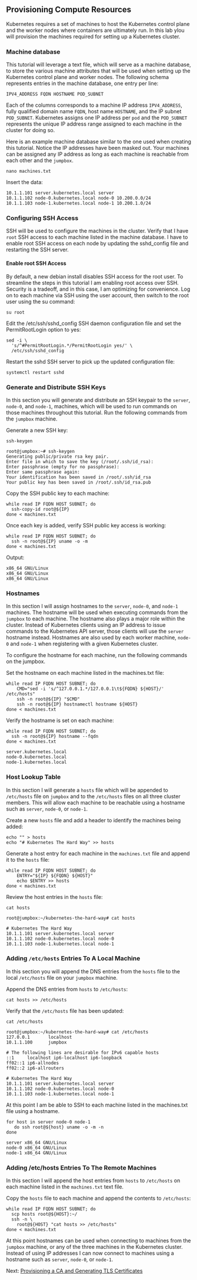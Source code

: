 ## Provisioning Compute Resources

Kubernetes requires a set of machines to host the Kubernetes control plane and the worker nodes where containers are ultimately run. In this lab yIou will provision the machines required for setting up a Kubernetes cluster.

### Machine database

This tutorial will leverage a text file, which will serve as a machine database, to store the various machine attributes that will be used when setting up the Kubernetes control plane and worker nodes. The following schema represents entries in the machine database, one entry per line:

```
IPV4_ADDRESS FQDN HOSTNAME POD_SUBNET
```

Each of the columns corresponds to a machine IP address `IPV4_ADDRESS`, fully qualified domain name `FQDN`, host name `HOSTNAME`, and the IP subnet `POD_SUBNET`. Kubernetes assigns one IP address per `pod` and the `POD_SUBNET` represents the unique IP address range assigned to each machine in the cluster for doing so.

Here is an example machine database similar to the one used when creating this tutorial. Notice the IP addresses have been masked out. Your machines can be assigned any IP address as long as each machine is reachable from each other and the `jumpbox`.

```
nano machines.txt
```

Insert the data:

```
10.1.1.101 server.kubernetes.local server  
10.1.1.102 node-0.kubernetes.local node-0 10.200.0.0/24
10.1.1.103 node-1.kubernetes.local node-1 10.200.1.0/24
```

### Configuring SSH Access

SSH will be used to configure the machines in the cluster. Verify that I have `root` SSH access to each machine listed in the machine database. I have to enable root SSH access on each node by updating the sshd_config file and restarting the SSH server.

#### Enable root SSH Access

By default, a new debian install disables SSH access for the root user. To streamline the steps in this tutorial I am enabling root access over SSH. Security is a tradeoff, and in this case, I am optimizing for convenience. Log on to each machine via SSH using the user account, then switch to the root user using the su command:

```
su root
```

Edit the /etc/ssh/sshd_config SSH daemon configuration file and set the PermitRootLogin option to yes:

```
sed -i \
  's/^#PermitRootLogin.*/PermitRootLogin yes/' \
  /etc/ssh/sshd_config
```

Restart the sshd SSH server to pick up the updated configuration file:

```
systemctl restart sshd
```

### Generate and Distribute SSH Keys

In this section you will generate and distribute an SSH keypair to the `server`, `node-0`, and `node-1`, machines, which will be used to run commands on those machines throughout this tutorial. Run the following commands from the `jumpbox` machine.

Generate a new SSH key:

```
ssh-keygen
```

```
root@jumpbox:~# ssh-keygen
Generating public/private rsa key pair.
Enter file in which to save the key (/root/.ssh/id_rsa):
Enter passphrase (empty for no passphrase):
Enter same passphrase again:
Your identification has been saved in /root/.ssh/id_rsa
Your public key has been saved in /root/.ssh/id_rsa.pub
```

Copy the SSH public key to each machine:

```
while read IP FQDN HOST SUBNET; do 
  ssh-copy-id root@${IP}
done < machines.txt
```

Once each key is added, verify SSH public key access is working:

```
while read IP FQDN HOST SUBNET; do 
  ssh -n root@${IP} uname -o -m
done < machines.txt
```
Output:

```
x86_64 GNU/Linux
x86_64 GNU/Linux
x86_64 GNU/Linux

```
### Hostnames

In this section I will assign hostnames to the `server`, `node-0`, and `node-1` machines. The hostname will be used when executing commands from the `jumpbox` to each machine. The hostname also plays a major role within the cluster. Instead of Kubernetes clients using an IP address to issue commands to the Kubernetes API server, those clients will use the `server` hostname instead. Hostnames are also used by each worker machine, `node-0` and `node-1` when registering with a given Kubernetes cluster.

To configure the hostname for each machine, run the following commands on the jumpbox.

Set the hostname on each machine listed in the machines.txt file:

```
while read IP FQDN HOST SUBNET; do 
    CMD="sed -i 's/^127.0.0.1.*/127.0.0.1\t${FQDN} ${HOST}/' /etc/hosts"
    ssh -n root@${IP} "$CMD"
    ssh -n root@${IP} hostnamectl hostname ${HOST}
done < machines.txt
```

Verify the hostname is set on each machine:

```
while read IP FQDN HOST SUBNET; do
  ssh -n root@${IP} hostname --fqdn
done < machines.txt

```

```
server.kubernetes.local
node-0.kubernetes.local
node-1.kubernetes.local

```

### Host Lookup Table

In this section I will generate a `hosts` file which will be appended to `/etc/hosts` file on `jumpbox` and to the `/etc/hosts` files on all three cluster members. This will allow each machine to be reachable using a hostname such as `server`, `node-0`, or `node-1`.

Create a new `hosts` file and add a header to identify the machines being added:

```
echo "" > hosts
echo "# Kubernetes The Hard Way" >> hosts
```
Generate a host entry for each machine in the `machines.txt` file and append it to the `hosts` file:

```
while read IP FQDN HOST SUBNET; do 
    ENTRY="${IP} ${FQDN} ${HOST}"
    echo $ENTRY >> hosts
done < machines.txt
```

Review the host entries in the `hosts` file:

```
cat hosts
```

```
root@jumpbox:~/kubernetes-the-hard-way# cat hosts

# Kubernetes The Hard Way
10.1.1.101 server.kubernetes.local server
10.1.1.102 node-0.kubernetes.local node-0
10.1.1.103 node-1.kubernetes.local node-1
```

### Adding `/etc/hosts` Entries To A Local Machine

In this section you will append the DNS entries from the `hosts` file to the local `/etc/hosts` file on your `jumpbox` machine.

Append the DNS entries from `hosts` to `/etc/hosts`:

```
cat hosts >> /etc/hosts
```

Verify that the `/etc/hosts` file has been updated:

```
cat /etc/hosts
```

```
root@jumpbox:~/kubernetes-the-hard-way# cat /etc/hosts
127.0.0.1       localhost
10.1.1.100      jumpbox

# The following lines are desirable for IPv6 capable hosts
::1     localhost ip6-localhost ip6-loopback
ff02::1 ip6-allnodes
ff02::2 ip6-allrouters

# Kubernetes The Hard Way
10.1.1.101 server.kubernetes.local server
10.1.1.102 node-0.kubernetes.local node-0
10.1.1.103 node-1.kubernetes.local node-1
```

At this point I am be able to SSH to each machine listed in the machines.txt file using a hostname.

```
for host in server node-0 node-1
   do ssh root@${host} uname -o -m -n
done
```

```
server x86_64 GNU/Linux
node-0 x86_64 GNU/Linux
node-1 x86_64 GNU/Linux

```

### Adding /etc/hosts Entries To The Remote Machines

In this section I will append the host entries from `hosts` to `/etc/hosts` on each machine listed in the `machines.txt` text file.

Copy the `hosts` file to each machine and append the contents to `/etc/hosts`:

```
while read IP FQDN HOST SUBNET; do
  scp hosts root@${HOST}:~/
  ssh -n \
    root@${HOST} "cat hosts >> /etc/hosts"
done < machines.txt
```

At this point hostnames can be used when connecting to machines from the `jumpbox` machine, or any of the three machines in the Kubernetes cluster. Instead of using IP addresses I can now connect to machines using a hostname such as `server`, `node-0`, or `node-1`.

Next: [Provisioning a CA and Generating TLS Certificates](https://github.com/AlvaroNieto/kubernetes-deploy/blob/main/docs/04-certificate-authority.md)